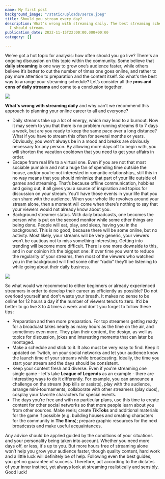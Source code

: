 ```yaml
---
name: My first post
background_image: "/static/uploads/serze.jpeg"
title: Should you stream every day?
description: What's wrong with streaming daily. The best streaming schedule. How often
  I should stream.
publication_date: 2022-11-15T22:00:00.000+00:00
category: []

---
```

We’ve got a hot topic for analysis: how often should you go live? There's an ongoing discussion on this topic within the community. Some believe that **daily streaming** is one way to grow one’s audience faster, while others believe it’s better to cut the number of times one goes online, and rather to pay more attention to preparation and the content itself. So what's the best way to arrange your streaming schedule? Let’s consider all the **pros and cons of daily streams** and come to a conclusion together.

![](https://organization.gg/blog/content/images/size/w1600/2022/08/Pastel-Abstract-Shapes-Class-Schedule.png)

**What's wrong with streaming daily** and why can't we recommend this approach to planning your online career to all and everyone?

* Daily streams take up a lot of energy, which may lead to a burnout. Now it may seem to you that there is no problem running streams 6 to 7 days a week, but are you ready to keep the same pace over a long distance? What if you have to stream this often for several months or years. Obviously, you won’t always be in a mood and breaks are obviously necessary for any person. By allowing more days off to begin with, you will shorten the vacation cooldown that you need to get your affairs in order.
* Escape from real life to a virtual one. Even if you are not that most sociable pumpkin and not a huge fan of spending time outside the house, and/or you’re not interested in romantic relationships, still this in no way means that you should minimize that part of your life outside of games and streaming. That’s because offline communication, hobbies and going out, it all gives you a source of inspiration and topics for discussion on your stream. You’ll have those events in your life that you can share with the audience. When your whole life revolves around your stream alone, then a moment will come when there’s nothing to say that your viewers would not already know about you.
* Background streamer status. With daily broadcasts, one becomes the person who is put on the second monitor while some other things are being done. People will eat, play, and sleep, having you in the background. This is no good, because there will be some online, but no activity. Most likely, your streams will be very generic, your viewers won’t be cautious not to miss something interesting. Getting into trending will become more difficult. There is one more downside to this, and in our opinion it’s the biggest one: if over time you want to reduce the regularity of your streams, then most of the viewers who watched you in the background will find some other “radio” they’ll be listening to while going about their daily business.

![](https://organization.gg/blog/content/images/2022/08/Etm4Sb8VcAMqYix.jpg)

So what would we recommend to either beginners or already experienced streamers in order to develop their career as efficiently as possible? Do not overload yourself and don’t waste your breath. It makes no sense to be online for 12 hours a day if the number of viewers tends to zero. It’d be better to go live 3 to 4 times a week and don’t you forget to follow these tips:

* Preparation and then more preparation. For top streamers getting ready for a broadcast takes nearly as many hours as the time on the air, and sometimes even more. They plan their content, the design, as well as topics for discussion, jokes and interesting moments that can later be montaged.
* Make a schedule and stick to it. It also must be very easy to find. Keep it updated on Twitch, on your social networks and let your audience know the launch time of your streams while broadcasting. Ideally, the time you start your stream and the days should be consistent.
* Keep your content fresh and diverse. Even if you're streaming one single game - let's take **League of Legends** as an example - there are interesting ways to do it differently. For example, you can announce a challenge on the stream (top kills or assists), play with the audience, arrange mini-tournaments, collaborate with other streamers (play duos), cosplay your favorite characters for special events.
* The days you’re free and with no particular plans, use this time to create content for other social networks so that more people learn about you from other sources. Make reels; create **TikToks** and additional materials for the game if possible (e.g. building houses and creating characters for the community in **The Sims**); prepare graphic resources for the next broadcasts and make useful acquaintances.

Any advice should be applied guided by the conditions of your situations and your personality being taken into account. Whether you need more days off, or less, it's up to you. But more hours free of streaming alone won’t help you grow your audience faster, though quality content, hard work and a little luck will definitely be of help. Following even the best guides, you get no guarantee of success. Therefore, act according to the dictates of your inner instinct, yet always look at streaming realistically and sensibly. Good luck!